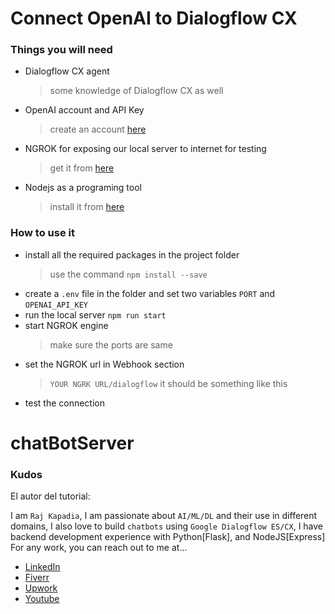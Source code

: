 # Connect OpenAI to Dialogflow CX

### Things you will need

- Dialogflow CX agent
  > some knowledge of Dialogflow CX as well
- OpenAI account and API Key
  > create an account [here](https://openai.com/)
- NGROK for exposing our local server to internet for testing
  > get it from [here](https://ngrok.com/)
- Nodejs as a programing tool
  > install it from [here](https://nodejs.org/en/download/)

### How to use it

- install all the required packages in the project folder
  > use the command `npm install --save`
- create a `.env` file in the folder and set two variables `PORT` and `OPENAI_API_KEY`
- run the local server `npm run start`
- start NGROK engine
  > make sure the ports are same
- set the NGROK url in Webhook section
  > `YOUR NGRK URL/dialogflow` it should be something like this
- test the connection

# chatBotServer

### Kudos

El autor del tutorial:

I am `Raj Kapadia`, I am passionate about `AI/ML/DL` and their use in different domains, I also love to build `chatbots` using `Google Dialogflow ES/CX`, I have backend development experience with Python[Flask], and NodeJS[Express] For any work, you can reach out to me at...

- [LinkedIn](https://www.linkedin.com/in/rajkkapadia/)
- [Fiverr](https://www.fiverr.com/rajkkapadia​)
- [Upwork](https://www.upwork.com/freelancers/~0176aeacfcff7f1fc2)
- [Youtube](https://www.youtube.com/channel/UCOT01XvBSj12xQsANtTeAcQ)
